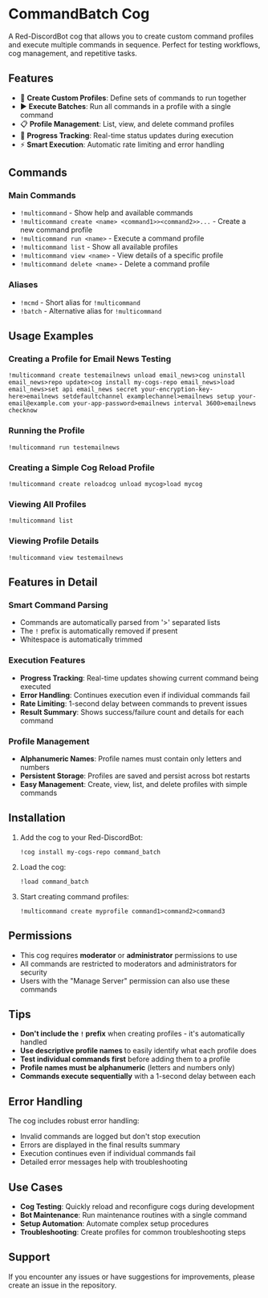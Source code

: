 # CommandBatch Cog

A Red-DiscordBot cog that allows you to create custom command profiles and execute multiple commands in sequence. Perfect for testing workflows, cog management, and repetitive tasks.

## Features

- 📝 **Create Custom Profiles**: Define sets of commands to run together
- ▶️ **Execute Batches**: Run all commands in a profile with a single command
- 📋 **Profile Management**: List, view, and delete command profiles
- 🔄 **Progress Tracking**: Real-time status updates during execution
- ⚡ **Smart Execution**: Automatic rate limiting and error handling

## Commands

### Main Commands

- `!multicommand` - Show help and available commands
- `!multicommand create <name> <command1>><command2>>...` - Create a new command profile
- `!multicommand run <name>` - Execute a command profile
- `!multicommand list` - Show all available profiles
- `!multicommand view <name>` - View details of a specific profile
- `!multicommand delete <name>` - Delete a command profile

### Aliases

- `!mcmd` - Short alias for `!multicommand`
- `!batch` - Alternative alias for `!multicommand`

## Usage Examples

### Creating a Profile for Email News Testing

```
!multicommand create testemailnews unload email_news>cog uninstall email_news>repo update>cog install my-cogs-repo email_news>load email_news>set api email_news secret your-encryption-key-here>emailnews setdefaultchannel examplechannel>emailnews setup your-email@example.com your-app-password>emailnews interval 3600>emailnews checknow
```

### Running the Profile

```
!multicommand run testemailnews
```

### Creating a Simple Cog Reload Profile

```
!multicommand create reloadcog unload mycog>load mycog
```

### Viewing All Profiles

```
!multicommand list
```

### Viewing Profile Details

```
!multicommand view testemailnews
```

## Features in Detail

### Smart Command Parsing

- Commands are automatically parsed from '>' separated lists
- The `!` prefix is automatically removed if present
- Whitespace is automatically trimmed

### Execution Features

- **Progress Tracking**: Real-time updates showing current command being executed
- **Error Handling**: Continues execution even if individual commands fail
- **Rate Limiting**: 1-second delay between commands to prevent issues
- **Result Summary**: Shows success/failure count and details for each command

### Profile Management

- **Alphanumeric Names**: Profile names must contain only letters and numbers
- **Persistent Storage**: Profiles are saved and persist across bot restarts
- **Easy Management**: Create, view, list, and delete profiles with simple commands

## Installation

1. Add the cog to your Red-DiscordBot:
   ```
   !cog install my-cogs-repo command_batch
   ```

2. Load the cog:
   ```
   !load command_batch
   ```

3. Start creating command profiles:
   ```
   !multicommand create myprofile command1>command2>command3
   ```

## Permissions

- This cog requires **moderator** or **administrator** permissions to use
- All commands are restricted to moderators and administrators for security
- Users with the "Manage Server" permission can also use these commands

## Tips

- **Don't include the `!` prefix** when creating profiles - it's automatically handled
- **Use descriptive profile names** to easily identify what each profile does
- **Test individual commands first** before adding them to a profile
- **Profile names must be alphanumeric** (letters and numbers only)
- **Commands execute sequentially** with a 1-second delay between each

## Error Handling

The cog includes robust error handling:

- Invalid commands are logged but don't stop execution
- Errors are displayed in the final results summary
- Execution continues even if individual commands fail
- Detailed error messages help with troubleshooting

## Use Cases

- **Cog Testing**: Quickly reload and reconfigure cogs during development
- **Bot Maintenance**: Run maintenance routines with a single command
- **Setup Automation**: Automate complex setup procedures
- **Troubleshooting**: Create profiles for common troubleshooting steps

## Support

If you encounter any issues or have suggestions for improvements, please create an issue in the repository.